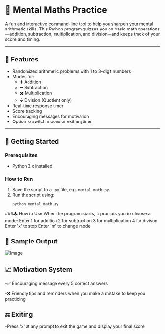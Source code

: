 # 🧠 Mental Maths Practice

A fun and interactive command-line tool to help you sharpen your mental arithmetic skills. This Python program quizzes you on basic math operations—addition, subtraction, multiplication, and division—and keeps track of your score and timing.

---

## 📌 Features

- Randomized arithmetic problems with 1 to 3-digit numbers  
- Modes for:
  - ➕ Addition
  - ➖ Subtraction
  - ✖️ Multiplication
  - ➗ Division (Quotient only)  
- Real-time response timer  
- Score tracking  
- Encouraging messages for motivation  
- Option to switch modes or exit anytime

---

## 🚀 Getting Started

### Prerequisites
- Python 3.x installed

### How to Run
1. Save the script to a `.py` file, e.g. `mental_math.py`.
2. Run the script using:
   ```bash
   python mental_math.py
   
###🕹️ How to Use
When the program starts, it prompts you to choose a mode:
Enter
    1 for addition
    2 for subtraction
    3 for multiplication
    4 for divison
    Enter 'x' to stop
    Enter 'm' to change mode

## 🎯 Sample Output

![Image](https://github.com/user-attachments/assets/3b8bfd80-6af7-46a8-abcc-d958458b11bb)


## 📈 Motivation System

-✅ Encouraging message every 5 correct answers

-❌ Friendly tips and reminders when you make a mistake to keep you practicing


## 🔚 Exiting
-Press 'x' at any prompt to exit the game and display your final score

